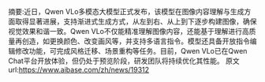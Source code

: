 摘要:近日，Qwen VLo多模态大模型正式发布，该模型在图像内容理解与生成方面取得显著进展，支持渐进式生成方式，从左到右、从上到下逐步构建图像，确保视觉效果和谐一致。Qwen VLo不仅能精准理解图像内容，还能基于理解进行高质量再创造，如更换颜色、改变画风等，并支持多语言指令。模型还具备开放指令编辑修改功能，可完成风格迁移、场景重构等任务。目前，Qwen VLo已在Qwen Chat平台开放体验，但仍处于预览阶段，研发团队将持续优化其性能。
原文url:https://www.aibase.com/zh/news/19312